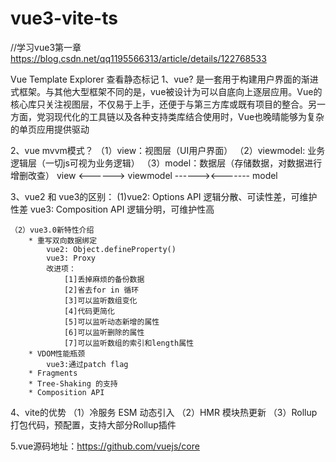 # vue3-vite-ts
//学习vue3第一章
https://blog.csdn.net/qq1195566313/article/details/122768533

Vue Template Explorer 查看静态标记
1、vue?
    是一套用于构建用户界面的渐进式框架。与其他大型框架不同的是，vue被设计为可以自底向上逐层应用。Vue的核心库只关注视图层，不仅易于上手，还便于与第三方库或既有项目的整合。另一方面，党羽现代化的工具链以及各种支持类库结合使用时，Vue也晚晴能够为复杂的单页应用提供驱动

2、vue mvvm模式？
    （1）view：视图层（UI用户界面）
    （2）viewmodel: 业务逻辑层（一切js可视为业务逻辑）
    （3）model：数据层（存储数据，对数据进行增删改查）
    view <------> viewmodel ------><------- model
    
3、vue2  和 vue3的区别：
    (1)vue2: Options API   逻辑分散、可读性差，可维护性差
       vue3: Composition API 逻辑分明，可维护性高

    （2）vue3.0新特性介绍
        * 重写双向数据绑定
            vue2: Object.defineProperty()
            vue3: Proxy
            改进项：
                [1]丢掉麻烦的备份数据
                [2]省去for in 循环
                [3]可以监听数组变化
                [4]代码更简化
                [5]可以监听动态新增的属性
                [6]可以监听删除的属性
                [7]可以监听数组的索引和length属性
        * VDOM性能瓶颈
            vue3:通过patch flag
        * Fragments
        * Tree-Shaking 的支持
        * Composition API

4、vite的优势
    （1）冷服务 ESM 动态引入
    （2）HMR 模块热更新
    （3）Rollup打包代码，预配置，支持大部分Rollup插件

5.vue源码地址：https://github.com/vuejs/core




